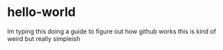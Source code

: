 # hello-world
Im typing this doing a guide to figure out how github works this is kind of weird but really simpleish
 
